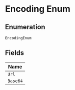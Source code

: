 
# Encoding Enum

## Enumeration

`EncodingEnum`

## Fields

| Name |
|  --- |
| `Url` |
| `Base64` |

